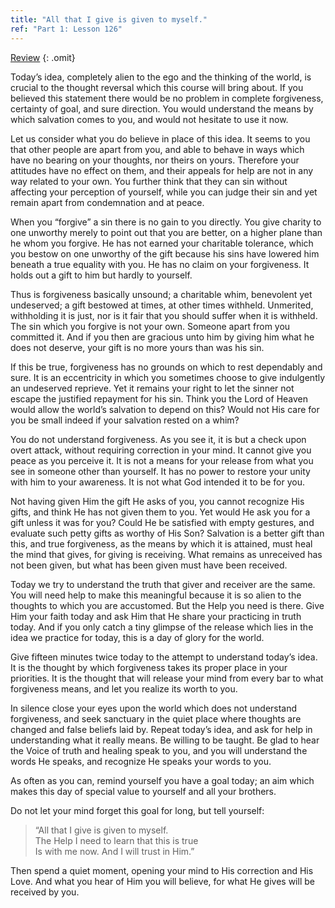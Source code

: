 ```yaml
---
title: "All that I give is given to myself."
ref: "Part 1: Lesson 126"
---
```


<a class="hide-review" href="/acim/workbook/l143/#l126">Review</a>
{: .omit}

Today’s idea, completely alien to the ego and the thinking of the world,
is crucial to the thought reversal which this course will bring about.
If you believed this statement there would be no problem in complete
forgiveness, certainty of goal, and sure direction. You would understand
the means by which salvation comes to you, and would not hesitate to use
it now.

Let us consider what you do believe in place of this idea. It seems to
you that other people are apart from you, and able to behave in ways
which have no bearing on your thoughts, nor theirs on yours. Therefore
your attitudes have no effect on them, and their appeals for help are
not in any way related to your own. You further think that they can sin
without affecting your perception of yourself, while you can judge their
sin and yet remain apart from condemnation and at peace.

When you “forgive” a sin there is no gain to you directly. You give
charity to one unworthy merely to point out that you are better, on a
higher plane than he whom you forgive. He has not earned your charitable
tolerance, which you bestow on one unworthy of the gift because his sins
have lowered him beneath a true equality with you. He has no claim on
your forgiveness. It holds out a gift to him but hardly to yourself.

Thus is forgiveness basically unsound; a charitable whim, benevolent yet
undeserved; a gift bestowed at times, at other times withheld.
Unmerited, withholding it is just, nor is it fair that you should suffer
when it is withheld. The sin which you forgive is not your own. Someone
apart from you committed it. And if you then are gracious unto him by
giving him what he does not deserve, your gift is no more yours than was
his sin.

If this be true, forgiveness has no grounds on which to rest dependably
and sure. It is an eccentricity in which you sometimes choose to give
indulgently an undeserved reprieve. Yet it remains your right to let the
sinner not escape the justified repayment for his sin. Think you the Lord
of Heaven would allow the world’s salvation
to depend on this? Would not His care for you be small indeed if your
salvation rested on a whim?

You do not understand forgiveness. As you see it, it is but a check upon
overt attack, without requiring correction in your mind. It cannot give
you peace as you perceive it. It is not a means for your release from
what you see in someone other than yourself. It has no power to restore
your unity with him to your awareness. It is not what God intended it to
be for you.

Not having given Him the gift He asks of you, you cannot recognize His
gifts, and think He has not given them to you. Yet would He ask you for
a gift unless it was for you? Could He be satisfied with empty gestures,
and evaluate such petty gifts as worthy of His Son? Salvation is a
better gift than this, and true forgiveness, as the means by which it is
attained, must heal the mind that gives, for giving is receiving. What
remains as unreceived has not been given, but what has been given must
have been received.

Today we try to understand the truth that giver and receiver are the
same. You will need help to make this meaningful because it is so alien
to the thoughts to which you are accustomed. But the Help you need is
there. Give Him your faith today and ask Him that He share your
practicing in truth today. And if you only catch a tiny glimpse of the
release which lies in the idea we practice for today, this is a day of
glory for the world.

Give fifteen minutes twice today to the attempt to understand today’s
idea. It is the thought by which forgiveness takes its proper place in
your priorities. It is the thought that will release your mind from
every bar to what forgiveness means, and let you realize its worth to
you.

In silence close your eyes upon the world which does not understand
forgiveness, and seek sanctuary in the quiet place where thoughts are
changed and false beliefs laid by. Repeat today’s idea, and ask for help
in understanding what it really means. Be willing to be taught. Be glad
to hear the Voice of truth and healing speak to you, and you will
understand the words He speaks, and recognize He speaks your words to
you.

As often as you can, remind yourself you have a goal today; an aim which
makes this day of special value to yourself and all your brothers.

Do not let your mind forget this goal for long, but tell yourself:

> “All that I give is given to myself.<br/>
> The Help I need to learn that this is true<br/>
> Is with me now. And I will trust in Him.”

Then spend a quiet moment, opening your mind to His correction and His
Love. And what you hear of Him you will believe, for what He gives will
be received by you.

